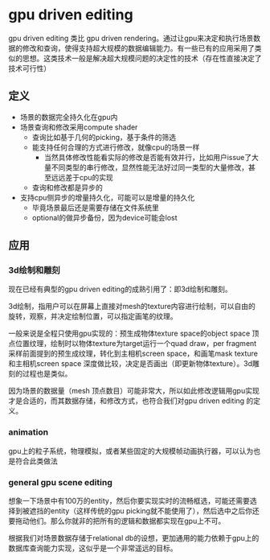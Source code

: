 # gpu driven editing

gpu driven editing 类比 gpu driven rendering。通过让gpu来决定和执行场景数据的修改和查询，使得支持超大规模的数据编辑能力。有一些已有的应用采用了类似的思想。这类技术一般是解决超大规模问题的决定性的技术（存在性直接决定了技术可行性）

## 定义

- 场景的数据完全持久化在gpu内
- 场景查询和修改采用compute shader
  - 查询比如基于几何的picking，基于条件的筛选
  - 能支持任何合理的方式进行修改，就像cpu的场景一样
    - 当然具体修改性能看实际的修改是否能有效并行，比如用户issue了大量不同类型的串行修改，显然性能无法好过同一类型的大量修改，甚至远远差于cpu的实现
  - 查询和修改都是异步的
- 支持cpu侧异步的增量持久化，可能可以是增量的持久化
  - 毕竟场景最后还是需要存储在文件系统里
  - optional的做异步备份，因为device可能会lost

## 应用

### 3d绘制和雕刻

现在已经有典型的gpu driven editing的成熟引用了：即3d绘制和雕刻。

3d绘制，指用户可以在屏幕上直接对mesh的texture内容进行绘制，可以自由的旋转，观察，并决定绘制位置，可以指定画笔的纹理。

一般来说是全程只使用gpu实现的：预生成物体texture space的object space 顶点位置纹理，绘制时以物体texture为target运行一个quad draw，per fragment采样前面提到的预生成纹理，转化到主相机screen space，和画笔mask texture和主相机screen space 深度做比较，决定是否画出（即更新物体texture）。3d雕刻的过程也是类似。

因为场景的数据量（mesh 顶点数目）可能非常大，所以如此修改逻辑用gpu实现才是合适的，而其数据存储，和修改方式，也符合我们对gpu driven editing 的定义。

### animation

gpu上的粒子系统，物理模拟，或者某些固定的大规模帧动画执行器，可以认为也是符合此类做法

### general gpu scene editing

想象一下场景中有100万的entity，然后你要实现实时的流畅框选，可能还需要选择到被遮挡的entity（这样传统的gpu picking就不能使用了），然后选中之后你还要拖动他们。那么你就非的把所有的逻辑和数据都实现在gpu上不可。

根据我们对场景数据存储于relational db的设想，更加通用的能力依赖于gpu上的数据库查询能力实现，这似乎是一个非常遥远的目标。
